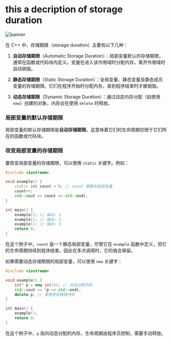 # this a decription of storage duration    
![banner](https://cdn.pixabay.com/photo/2021/02/28/11/00/moe-6056901_640.png)


在 C++ 中，存储期限（storage duration）主要有以下几种：

1. **自动存储期限**（Automatic Storage Duration）：局部变量默认的存储期限，通常在函数或代码块内定义。变量在进入该作用域时分配内存，离开作用域时自动销毁。

2. **静态存储期限**（Static Storage Duration）：全局变量、静态变量及静态成员变量的存储期限。它们在程序开始时分配内存，直到程序结束时才被销毁。

3. **动态存储期限**（Dynamic Storage Duration）：通过动态内存分配（如使用 `new`）创建的对象，内存会在使用 `delete` 时释放。

### 局部变量的默认存储期限

局部变量的默认存储期限是**自动存储期限**。这意味着它们的生命周期仅限于它们所在的函数或代码块。

### 改变局部变量的存储期限

要改变局部变量的存储期限，可以使用 `static` 关键字。例如：

```cpp
#include <iostream>

void example() {
    static int count = 0; // count 是静态局部变量
    count++;
    std::cout << count << std::endl;
}

int main() {
    example(); // 输出: 1
    example(); // 输出: 2
    example(); // 输出: 3
    return 0;
}
```

在这个例子中，`count` 是一个静态局部变量，尽管它在 `example` 函数中定义，但它的生命周期持续到程序结束，因此在多次调用时，它的值会保留。

如果需要动态存储期限的局部变量，可以使用 `new` 关键字：

```cpp
#include <iostream>

void example() {
    int* p = new int(5); // 动态分配内存
    std::cout << *p << std::endl;
    delete p; // 使用完后释放内存
}

int main() {
    example();
    return 0;
}
```

在这个例子中，`p` 指向动态分配的内存，生命周期由程序员控制，需要手动释放。
